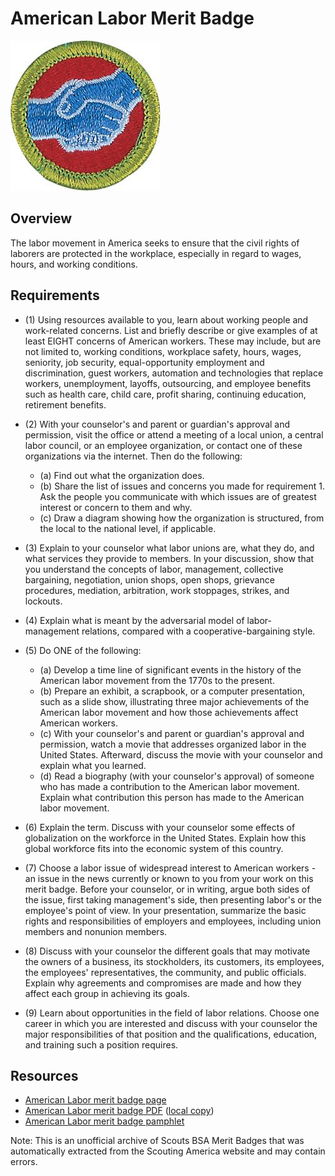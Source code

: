 

# American Labor Merit Badge

![American Labor Merit Badge](images/american-labor-merit-badge.jpg)

## Overview



The labor movement in America seeks to ensure that the civil rights of laborers are protected in the workplace, especially in regard to wages, hours, and working conditions.

## Requirements

* (1) Using resources available to you, learn about working people and work-related concerns. List and briefly describe or give examples of at least EIGHT concerns of American workers. These may include, but are not limited to, working conditions, workplace safety, hours, wages, seniority, job security, equal-opportunity employment and discrimination, guest workers, automation and technologies that replace workers, unemployment, layoffs, outsourcing, and employee benefits such as health care, child care, profit sharing, continuing education, retirement benefits.
* (2) With your counselor's and parent or guardian's approval and permission, visit the office or attend a meeting of a local union, a central labor council, or an employee organization, or contact one of these organizations via the internet. Then do the following:
    * (a) Find out what the organization does.
    * (b) Share the list of issues and concerns you made for requirement 1. Ask the people you communicate with which issues are of greatest interest or concern to them and why.
    * (c) Draw a diagram showing how the organization is structured, from the local to the national level, if applicable.


* (3) Explain to your counselor what labor unions are, what they do, and what services they provide to members. In your discussion, show that you understand the concepts of labor, management, collective bargaining, negotiation, union shops, open shops, grievance procedures, mediation, arbitration, work stoppages, strikes, and lockouts.
* (4) Explain what is meant by the adversarial model of labor-management relations, compared with a cooperative-bargaining style.
* (5) Do ONE of the following:
    * (a) Develop a time line of significant events in the history of the American labor movement from the 1770s to the present.
    * (b) Prepare an exhibit, a scrapbook, or a computer presentation, such as a slide show, illustrating three major achievements of the American labor movement and how those achievements affect American workers.
    * (c) With your counselor's and parent or guardian's approval and permission, watch a movie that addresses organized labor in the United States. Afterward, discuss the movie with your counselor and explain what you learned.
    * (d) Read a biography (with your counselor's approval) of someone who has made a contribution to the American labor movement. Explain what contribution this person has made to the American labor movement.


* (6) Explain the term. Discuss with your counselor some effects of globalization on the workforce in the United States. Explain how this global workforce fits into the economic system of this country.
* (7) Choose a labor issue of widespread interest to American workers - an issue in the news currently or known to you from your work on this merit badge. Before your counselor, or in writing, argue both sides of the issue, first taking management's side, then presenting labor's or the employee's point of view. In your presentation, summarize the basic rights and responsibilities of employers and employees, including union members and nonunion members.
* (8) Discuss with your counselor the different goals that may motivate the owners of a business, its stockholders, its customers, its employees, the employees' representatives, the community, and public officials. Explain why agreements and compromises are made and how they affect each group in achieving its goals.
* (9) Learn about opportunities in the field of labor relations. Choose one career in which you are interested and discuss with your counselor the major responsibilities of that position and the qualifications, education, and training such a position requires.


## Resources

- [American Labor merit badge page](https://www.scouting.org/merit-badges/american-labor/)
- [American Labor merit badge PDF](https://filestore.scouting.org/filestore/Merit_Badge_ReqandRes/Pamphlets/American%20Labor_2024.pdf) ([local copy](files/american-labor-merit-badge.pdf))
- [American Labor merit badge pamphlet](https://www.scoutshop.org/scouts-bsa-american-labor-merit-badge-pamphlet-660206.html)

Note: This is an unofficial archive of Scouts BSA Merit Badges that was automatically extracted from the Scouting America website and may contain errors.